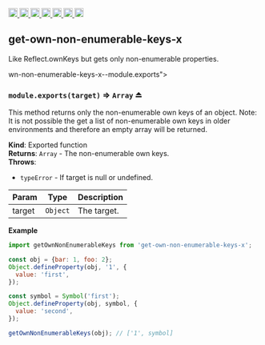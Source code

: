 <a
  href="https://travis-ci.org/Xotic750/get-own-non-enumerable-keys-x"
  title="Travis status">
<img
  src="https://travis-ci.org/Xotic750/get-own-non-enumerable-keys-x.svg?branch=master"
  alt="Travis status" height="18">
</a>
<a
  href="https://david-dm.org/Xotic750/get-own-non-enumerable-keys-x"
  title="Dependency status">
<img src="https://david-dm.org/Xotic750/get-own-non-enumerable-keys-x/status.svg"
  alt="Dependency status" height="18"/>
</a>
<a
  href="https://david-dm.org/Xotic750/get-own-non-enumerable-keys-x?type=dev"
  title="devDependency status">
<img src="https://david-dm.org/Xotic750/get-own-non-enumerable-keys-x/dev-status.svg"
  alt="devDependency status" height="18"/>
</a>
<a
  href="https://badge.fury.io/js/get-own-non-enumerable-keys-x"
  title="npm version">
<img src="https://badge.fury.io/js/get-own-non-enumerable-keys-x.svg"
  alt="npm version" height="18">
</a>
<a
  href="https://www.jsdelivr.com/package/npm/get-own-non-enumerable-keys-x"
  title="jsDelivr hits">
<img src="https://data.jsdelivr.com/v1/package/npm/get-own-non-enumerable-keys-x/badge?style=rounded"
  alt="jsDelivr hits" height="18">
</a>
<a
  href="https://bettercodehub.com/results/Xotic750/get-own-non-enumerable-keys-x"
  title="bettercodehub score">
<img src="https://bettercodehub.com/edge/badge/Xotic750/get-own-non-enumerable-keys-x?branch=master"
  alt="bettercodehub score" height="18">
</a>
<a
  href="https://coveralls.io/github/Xotic750/get-own-non-enumerable-keys-x?branch=master"
  title="Coverage Status">
<img src="https://coveralls.io/repos/github/Xotic750/get-own-non-enumerable-keys-x/badge.svg?branch=master"
  alt="Coverage Status" height="18">
</a>

<a name="module_get-own-non-enumerable-keys-x"></a>

## get-own-non-enumerable-keys-x

Like Reflect.ownKeys but gets only non-enumerable properties.

wn-non-enumerable-keys-x--module.exports"></a>

### `module.exports(target)` ⇒ <code>Array</code> ⏏

This method returns only the non-enumerable own keys of an object.
Note: It is not possible the get a list of non-enumerable own keys in older
environments and therefore an empty array will be returned.

**Kind**: Exported function  
**Returns**: <code>Array</code> - The non-enumerable own keys.  
**Throws**:

- <code>typeError</code> - If target is null or undefined.

| Param  | Type                | Description |
| ------ | ------------------- | ----------- |
| target | <code>Object</code> | The target. |

**Example**

```js
import getOwnNonEnumerableKeys from 'get-own-non-enumerable-keys-x';

const obj = {bar: 1, foo: 2};
Object.defineProperty(obj, '1', {
  value: 'first',
});

const symbol = Symbol('first');
Object.defineProperty(obj, symbol, {
  value: 'second',
});

getOwnNonEnumerableKeys(obj); // ['1', symbol]
```
